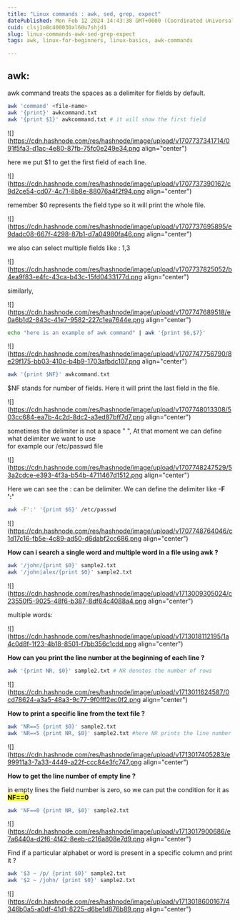 ```yaml
---
title: "Linux commands : awk, sed, grep, expect"
datePublished: Mon Feb 12 2024 14:43:38 GMT+0000 (Coordinated Universal Time)
cuid: clsj1o8c400030al60u7shjd1
slug: linux-commands-awk-sed-grep-expect
tags: awk, linux-for-beginners, linux-basics, awk-commands

---
```


## **awk:**

awk command treats the spaces as a delimiter for fields by default.

```bash
awk 'command' <file-name>
awk '{print}' awkcommand.txt
awk '{print $1}' awkcommand.txt # it will show the first field
```

![](https://cdn.hashnode.com/res/hashnode/image/upload/v1707737341714/091f5fa3-d1ac-4e80-87fb-75fc0e249e34.png align="center")

here we put $1 to get the first field of each line.

![](https://cdn.hashnode.com/res/hashnode/image/upload/v1707737390162/c9d2ce54-cd07-4c71-8b8e-88076a4f2f94.png align="center")

remember $0 represents the field type so it will print the whole file.

![](https://cdn.hashnode.com/res/hashnode/image/upload/v1707737695895/e9dadc08-667f-4298-87b1-d7a04980fa46.png align="center")

we also can select multiple fields like : $1,$3

![](https://cdn.hashnode.com/res/hashnode/image/upload/v1707737825052/b4ea9f83-e4fc-43ca-b43c-15fd0433177d.png align="center")

similarly,

![](https://cdn.hashnode.com/res/hashnode/image/upload/v1707747689518/e0a6b1d2-843c-41e7-9582-227c1ea7644e.png align="center")

```bash
echo "here is an example of awk command" | awk '{print $6,$7}'
```

![](https://cdn.hashnode.com/res/hashnode/image/upload/v1707747756790/8e29f175-bb03-410c-b4b9-1703afbdc107.png align="center")

```bash
awk '{print $NF}' awkcommand.txt
```

$NF stands for number of fields. Here it will print the last field in the file.

![](https://cdn.hashnode.com/res/hashnode/image/upload/v1707748013308/503cc684-ea7b-4c2d-8dc2-a3ed87bff7d7.png align="center")

sometimes the delimiter is not a space " ", At that moment we can define what delimiter we want to use  
for example our /etc/passwd file

![](https://cdn.hashnode.com/res/hashnode/image/upload/v1707748247529/53a2cdce-e393-4f3a-b54b-4711467d1512.png align="center")

Here we can see the : can be delimiter. We can define the delimiter like **\-F ':'**

```bash
awk -F':' '{print $6}' /etc/passwd
```

![](https://cdn.hashnode.com/res/hashnode/image/upload/v1707748764046/c1d17c16-fb5e-4c89-ad50-d6dabf2cc686.png align="center")

**How can i search a single word and multiple word in a file using awk ?**

```bash
awk '/john/{print $0}' sample2.txt
awk '/john|alex/{print $0}' sample2.txt
```

![](https://cdn.hashnode.com/res/hashnode/image/upload/v1713009305024/c23550f5-9025-48f6-b387-8df64c4088a4.png align="center")

multiple words:

![](https://cdn.hashnode.com/res/hashnode/image/upload/v1713018112195/1a4c0d8f-1f23-4b18-8501-f7bb356c1cdd.png align="center")

**How can you print the line number at the beginning of each line ?**

```bash
awk '{print NR, $0}' sample2.txt # NR denotes the number of rows
```

![](https://cdn.hashnode.com/res/hashnode/image/upload/v1713011624587/0cd78624-a3a5-48a3-9c77-9f0fff2ec0f2.png align="center")

**How to print a specific line from the text file ?**

```bash
awk 'NR==5 {print $0}' sample2.txt
awk 'NR==5 {print NR, $0}' sample2.txt #here NR prints the line number also
```

![](https://cdn.hashnode.com/res/hashnode/image/upload/v1713017405283/e99911a3-7a33-4449-a22f-ccc84e3fc747.png align="center")

**How to get the line number of empty line ?**

in empty lines the field number is zero, so we can put the condition for it as **<mark>NF==0</mark>**

```bash
awk 'NF==0 {print NR, $0}' sample2.txt
```

![](https://cdn.hashnode.com/res/hashnode/image/upload/v1713017900686/e7a6440a-d2f6-4f42-8eeb-c216a808e7d9.png align="center")

Find if a particular alphabet or word is present in a specific column and print it ?

```bash
awk '$3 ~ /p/ {print $0}' sample2.txt
awk '$2 ~ /john/ {print $0}' sample2.txt 
```

![](https://cdn.hashnode.com/res/hashnode/image/upload/v1713018600167/4346b0a5-a0df-41d1-8225-d6be1d876b89.png align="center")
